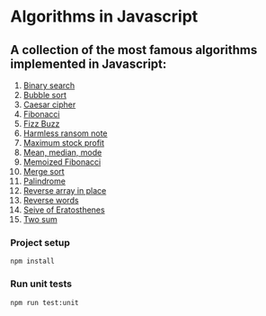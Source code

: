 # Algorithms in Javascript

## A collection of the most famous algorithms implemented in Javascript:

1. [Binary search](algorithms/binary-search)
2. [Bubble sort](algorithms/bubble-sort)
3. [Caesar cipher](algorithms/caesar-cipher)
4. [Fibonacci](algorithms/fibonacci)
5. [Fizz Buzz](algorithms/fizz-buzz)
6. [Harmless ransom note](algorithms/harmless-ransom-note)
7. [Maximum stock profit](algorithms/max-stock-profit)
8. [Mean, median, mode](algorithms/mean-median-mode)
9. [Memoized Fibonacci](algorithms/memoized-fibonacci)
10. [Merge sort](algorithms/merge-sort)
11. [Palindrome](algorithms/is-palindrome)
12. [Reverse array in place](algorithms/reverse-array-in-place)
13. [Reverse words](algorithms/reverse-words)
14. [Seive of Eratosthenes](algorithms/seive-of-eratosthenes)
15. [Two sum](algorithms/two-sum)

### Project setup
```
npm install
```

### Run unit tests
```
npm run test:unit
```
